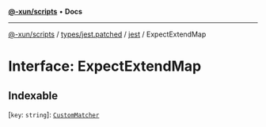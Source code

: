 [**@-xun/scripts**](../../../../../README.md) • **Docs**

***

[@-xun/scripts](../../../../../README.md) / [types/jest.patched](../../../README.md) / [jest](../README.md) / ExpectExtendMap

# Interface: ExpectExtendMap

## Indexable

 \[`key`: `string`\]: [`CustomMatcher`](../type-aliases/CustomMatcher.md)
